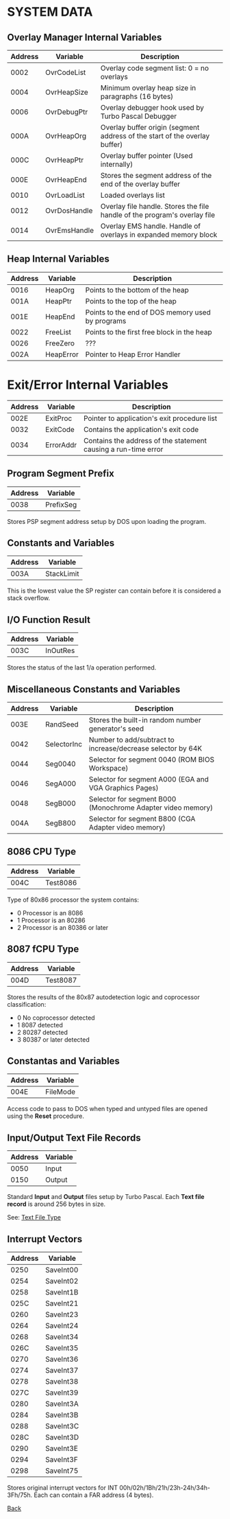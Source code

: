 # SYSTEM DATA

## Overlay Manager Internal Variables

|Address| Variable    | Description                                                               |
|-------|-------------|---------------------------------------------------------------------------|
| 0002  | OvrCodeList | Overlay code segment list: 0 = no overlays                                |
| 0004  | OvrHeapSize | Minimum overlay heap size in paragraphs (16 bytes)                        |
| 0006  | OvrDebugPtr | Overlay debugger hook used by Turbo Pascal Debugger                       |
| 000A  | OvrHeapOrg  | Overlay buffer origin (segment address of the start of the overlay buffer)|
| 000C  | OvrHeapPtr  | Overlay buffer pointer (Used internally)                                  |
| 000E  | OvrHeapEnd  | Stores the segment address of the end of the overlay buffer               |
| 0010  | OvrLoadList | Loaded overlays list                                                      |
| 0012  | OvrDosHandle| Overlay file handle. Stores the file handle of the program's overlay file |
| 0014  | OvrEmsHandle| Overlay EMS handle. Handle of overlays in expanded memory block           |

## Heap Internal Variables

|Address| Variable    | Description                                     |
|-------|-------------|-------------------------------------------------|
| 0016  | HeapOrg     | Points to the bottom of the heap                |
| 001A  | HeapPtr     | Points to the top of the heap                   | 
| 001E  | HeapEnd     | Points to the end of DOS memory used by programs|
| 0022  | FreeList    | Points to the first free block in the heap      |
| 0026  | FreeZero    | ???                                             | 
| 002A  | HeapError   | Pointer to Heap Error Handler                   |

# Exit/Error Internal Variables

|Address| Variable    | Description                                                   |
|-------|-------------|---------------------------------------------------------------|
| 002E  | ExitProc    | Pointer to application's exit procedure list                  |
| 0032  | ExitCode    | Contains the application's exit code                          |
| 0034  | ErrorAddr   | Contains the address of the statement causing a run-time error|

## Program Segment Prefix

|Address|   Variable  |
|-------|-------------|
| 0038  | PrefixSeg   |

Stores PSP segment address setup by DOS upon loading the program.

## Constants and Variables

|Address| Variable    |
|-------|-------------|
| 003A  | StackLimit  |

This is the lowest value the SP register can contain before it is considered a stack overflow.

## I/O Function Result

|Address| Variable    |
|-------|-------------|
| 003C  | InOutRes    |

Stores the status of the last 1/a operation performed.

## Miscellaneous Constants and Variables

|Address|   Variable  | Description                                                |
|-------|-------------|------------------------------------------------------------|
| 003E  | RandSeed    | Stores the built-in random number generator's seed         |
| 0042  | SelectorInc | Number to add/subtract to increase/decrease selector by 64K|
| 0044  | Seg0040     | Selector for segment 0040 (ROM BIOS Workspace)             |
| 0046  | SegA000     | Selector for segment A000 (EGA and VGA Graphics Pages)     |
| 0048  | SegB000     | Selector for segment B000 (Monochrome Adapter video memory)|
| 004A  | SegB800     | Selector for segment B800 (CGA Adapter video memory)       |


## 8086 CPU Type

|Address| Variable    |
|-------|-------------|
| 004C  | Test8086    |

Type of 80x86 processor the system contains:
- 0 Processor is an 8086
- 1 Processor is an 80286
- 2 Processor is an 80386 or later

## 8087 fCPU Type

|Address| Variable    |
|-------|-------------|
| 004D  | Test8087    |

Stores the results of the 80x87 autodetection logic and coprocessor classification:
- 0 No coprocessor detected
- 1 8087 detected
- 2 80287 detected
- 3 80387 or later detected

## Constantas and Variables

|Address| Variable    |
|-------|-------------|
| 004E  | FileMode    |

Access code to pass to DOS when typed and untyped files are opened using the **Reset** procedure.

## Input/Output Text File Records

|Address|   Variable  |
|-------|-------------|
| 0050  | Input       |
| 0150  | Output      |

Standard **Input** and **Output** files setup by Turbo Pascal. Each **Text file record** is around 256 bytes in size.

See: [Text File Type](TEXT-FILE-TYPE.md)

## Interrupt Vectors

|Address|   Variable  |
|-------|-------------|
| 0250  | SaveInt00   |
| 0254  | SaveInt02   |
| 0258  | SaveInt1B   |
| 025C  | SaveInt21   |
| 0260  | SaveInt23   |
| 0264  | SaveInt24   |
| 0268  | SaveInt34   |
| 026C  | SaveInt35   |
| 0270  | SaveInt36   |
| 0274  | SaveInt37   |
| 0278  | SaveInt38   |
| 027C  | SaveInt39   |
| 0280  | SaveInt3A   |
| 0284  | SaveInt3B   |
| 0288  | SaveInt3C   |
| 028C  | SaveInt3D   |
| 0290  | SaveInt3E   |
| 0294  | SaveInt3F   |
| 0298  | SaveInt75   |

Stores original interrupt vectors for INT 00h/02h/1Bh/21h/23h-24h/34h-3Fh/75h. Each can contain a FAR address (4 bytes).

[Back](../README.md)